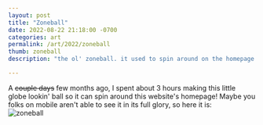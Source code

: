 ```yaml
---
layout: post
title: "Zoneball"
date: 2022-08-22 21:18:00 -0700
categories: art
permalink: /art/2022/zoneball
thumb: zoneball
description: "the ol' zoneball. it used to spin around on the homepage of the website before i made it more accessible a year or so later! one of my many blender creations."

---
```

A ~~couple days~~ few months ago, I spent about 3 hours making this little globe lookin' ball so it can spin around this website's homepage! Maybe you folks on mobile aren't able to see it in its full glory, so here it is:
<br>
![zoneball](/img/art/zoneball.gif)